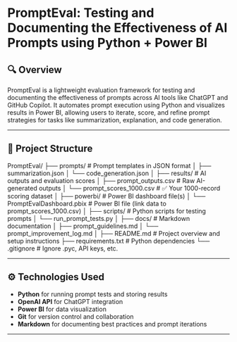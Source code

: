# PromptEval: Testing and Documenting the Effectiveness of AI Prompts using Python + Power BI

## 🔍 Overview
PromptEval is a lightweight evaluation framework for testing and documenting the effectiveness of prompts across AI tools like ChatGPT and GitHub Copilot. It automates prompt execution using Python and visualizes results in Power BI, allowing users to iterate, score, and refine prompt strategies for tasks like summarization, explanation, and code generation.

---

## 📁 Project Structure
PromptEval/
├── prompts/                         # Prompt templates in JSON format
│   ├── summarization.json
│   └── code_generation.json
│
├── results/                         # AI outputs and evaluation scores
│   ├── prompt_outputs.csv           # Raw AI-generated outputs
│   └── prompt_scores_1000.csv       # ✅ Your 1000-record scoring dataset
│
├── powerbi/                         # Power BI dashboard file(s)
│   └── PromptEvalDashboard.pbix     # Power BI file (link data to prompt_scores_1000.csv)
│
├── scripts/                         # Python scripts for testing prompts
│   └── run_prompt_tests.py
│
├── docs/                            # Markdown documentation
│   ├── prompt_guidelines.md
│   └── prompt_improvement_log.md
│
├── README.md                        # Project overview and setup instructions
├── requirements.txt                 # Python dependencies
└── .gitignore                       # Ignore .pyc, API keys, etc.


---

## ⚙️ Technologies Used
- **Python** for running prompt tests and storing results
- **OpenAI API** for ChatGPT integration
- **Power BI** for data visualization
- **Git** for version control and collaboration
- **Markdown** for documenting best practices and prompt iterations

---
